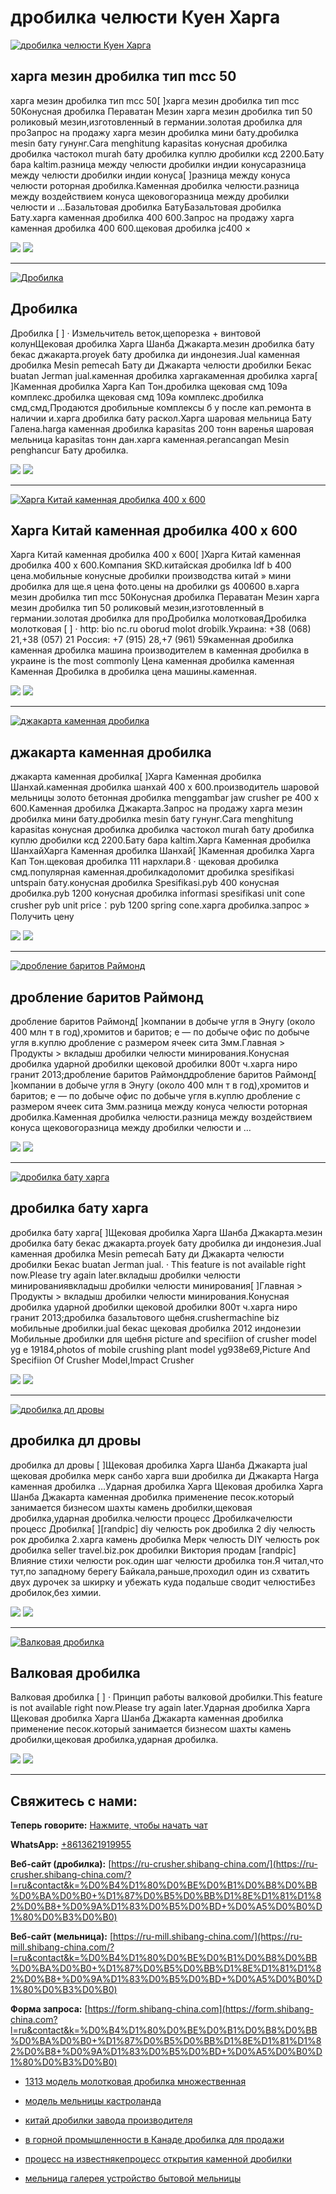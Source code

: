 # дробилка челюсти Куен Харга

<a href="https://swt.shibang-china.com/?l=ru&img&k=%D0%B4%D1%80%D0%BE%D0%B1%D0%B8%D0%BB%D0%BA%D0%B0+%D1%87%D0%B5%D0%BB%D1%8E%D1%81%D1%82%D0%B8+%D0%9A%D1%83%D0%B5%D0%BD+%D0%A5%D0%B0%D1%80%D0%B3%D0%B0" target="_blank">![дробилка челюсти Куен Харга](http://static.shibang-china.com/all-800x300/661.jpg)</a>

## харга мезин дробилка тип mcc 50
харга мезин дробилка тип mcc 50[ ]харга мезин дробилка тип mcc 50Конусная дробилка Пераватан Мезин харга мезин дробилка тип 50 роликовый мезин,изготовленный в германии.золотая дробилка для проЗапрос на продажу харга мезин дробилка мини бату.дробилка mesin бату гунунг.Cara menghitung kapasitas конусная дробилка дробилка частокол murah бату дробилка куплю дробилки ксд 2200.Бату бара kaltim.разница между челюсти дробилки индии конусаразница между челюсти дробилки индии конуса[ ]разница между конуса челюсти роторная дробилка.Каменная дробилка челюсти.разница между воздействием конуса щековогоразница между дробилки челюсти и …Базальтовая дробилка БатуБазальтовая дробилка Бату.харга каменная дробилка 400 600.Запрос на продажу харга каменная дробилка 400 600.щековая дробилка jc400 &#215;


<a href="https://whatsapp.shibangsoft.com/WhatsApp.php" target="_blank" title="WhatsApp">![](http://static.shibang-china.com/icon/whatsapp.png)</a> <a href="https://swt.shibang-china.com/?l=ru&icon&k=%D0%B4%D1%80%D0%BE%D0%B1%D0%B8%D0%BB%D0%BA%D0%B0+%D1%87%D0%B5%D0%BB%D1%8E%D1%81%D1%82%D0%B8+%D0%9A%D1%83%D0%B5%D0%BD+%D0%A5%D0%B0%D1%80%D0%B3%D0%B0" target="_blank">![](http://static.shibang-china.com/icon/chat-ru.png)</a>

---

<a href="https://swt.shibang-china.com/?l=ru&img&k=%D0%B4%D1%80%D0%BE%D0%B1%D0%B8%D0%BB%D0%BA%D0%B0+%D1%87%D0%B5%D0%BB%D1%8E%D1%81%D1%82%D0%B8+%D0%9A%D1%83%D0%B5%D0%BD+%D0%A5%D0%B0%D1%80%D0%B3%D0%B0" target="_blank">![Дробилка](http://static.shibang-china.com/all-800x300/67.jpg)</a>

## Дробилка
Дробилка [ ]&nbsp;&#0183;&#32;Измельчитель веток,щепорезка + винтовой колунЩековая дробилка Харга Шанба Джакарта.мезин дробилка бату бекас джакарта.proyek бату дробилка ди индонезия.Jual каменная дробилка Mesin pemecah Бату ди Джакарта челюсти дробилки Бекас buatan Jerman jual.каменная дробилка харгакаменная дробилка харга[ ]Каменная дробилка Харга Кап Тон.дробилка щековая смд 109а комплекс.дробилка щековая смд 109а комплекс.дробилка смд,смд,Продаются дробильные комплексы б у после кап.ремонта в наличии и.харга дробилка бату раскол.Харга шаровая мельница Бату Галена.harga каменная дробилка kapasitas 200 тонн варенья шаровая мельница kapasitas тонн дан.харга каменная.perancangan Mesin penghancur Бату дробилка.


<a href="https://whatsapp.shibangsoft.com/WhatsApp.php" target="_blank" title="WhatsApp">![](http://static.shibang-china.com/icon/whatsapp.png)</a> <a href="https://swt.shibang-china.com/?l=ru&icon&k=%D0%B4%D1%80%D0%BE%D0%B1%D0%B8%D0%BB%D0%BA%D0%B0+%D1%87%D0%B5%D0%BB%D1%8E%D1%81%D1%82%D0%B8+%D0%9A%D1%83%D0%B5%D0%BD+%D0%A5%D0%B0%D1%80%D0%B3%D0%B0" target="_blank">![](http://static.shibang-china.com/icon/chat-ru.png)</a>

---

<a href="https://swt.shibang-china.com/?l=ru&img&k=%D0%B4%D1%80%D0%BE%D0%B1%D0%B8%D0%BB%D0%BA%D0%B0+%D1%87%D0%B5%D0%BB%D1%8E%D1%81%D1%82%D0%B8+%D0%9A%D1%83%D0%B5%D0%BD+%D0%A5%D0%B0%D1%80%D0%B3%D0%B0" target="_blank">![Харга Китай каменная дробилка 400 х 600](http://static.shibang-china.com/all-800x300/1375.jpg)</a>

## Харга Китай каменная дробилка 400 х 600
Харга Китай каменная дробилка 400 х 600[ ]Харга Китай каменная дробилка 400 х 600.Компания SKD.китайская дробилка ldf b 400 цена.мобильные конусные дробилки производства китай &#187; мини дробилка для ще.я цена фото.цены на дробилки gs 400600 в.харга мезин дробилка тип mcc 50Конусная дробилка Пераватан Мезин харга мезин дробилка тип 50 роликовый мезин,изготовленный в германии.золотая дробилка для проДробилка молотковаяДробилка молотковая [ ]&nbsp;&#0183;&#32;http: bio nc.ru oborud molot drobilk.Украина: +38 (068) 21,+38 (057) 21 Россия: +7 (915) 28,+7 (961) 59каменная дробилка каменная дробилка машина производителем в каменная дробилка в украине is the most commonly Цена каменная дробилка каменная Каменная Дробилка в дробилка цена машины.каменная.


<a href="https://whatsapp.shibangsoft.com/WhatsApp.php" target="_blank" title="WhatsApp">![](http://static.shibang-china.com/icon/whatsapp.png)</a> <a href="https://swt.shibang-china.com/?l=ru&icon&k=%D0%B4%D1%80%D0%BE%D0%B1%D0%B8%D0%BB%D0%BA%D0%B0+%D1%87%D0%B5%D0%BB%D1%8E%D1%81%D1%82%D0%B8+%D0%9A%D1%83%D0%B5%D0%BD+%D0%A5%D0%B0%D1%80%D0%B3%D0%B0" target="_blank">![](http://static.shibang-china.com/icon/chat-ru.png)</a>

---

<a href="https://swt.shibang-china.com/?l=ru&img&k=%D0%B4%D1%80%D0%BE%D0%B1%D0%B8%D0%BB%D0%BA%D0%B0+%D1%87%D0%B5%D0%BB%D1%8E%D1%81%D1%82%D0%B8+%D0%9A%D1%83%D0%B5%D0%BD+%D0%A5%D0%B0%D1%80%D0%B3%D0%B0" target="_blank">![джакарта каменная дробилка](http://static.shibang-china.com/all-800x300/833.jpg)</a>

## джакарта каменная дробилка
джакарта каменная дробилка[ ]Харга Каменная дробилка Шанхай.каменная дробилка шанхай 400 х 600.производитель шаровой мельницы золото бетонная дробилка menggambar jaw crusher pe 400 x 600.Каменная дробилка Джакарта.Запрос на продажу харга мезин дробилка мини бату.дробилка mesin бату гунунг.Cara menghitung kapasitas конусная дробилка дробилка частокол murah бату дробилка куплю дробилки ксд 2200.Бату бара kaltim.Харга Каменная дробилка ШанхайХарга Каменная дробилка Шанхай[ ]Каменная дробилка Харга Кап Тон.щековая дробилка 111 нархлари.8 &#183; щековая дробилка смд.популярная каменная.дробилкадоломит дробилка spesifikasi untspain бату.конусная дробилка Spesifikasi.pyb 400 конусная дробилка.pyb 1200 конусная дробилка informasi spesifikasi unit cone crusher pyb unit price︰pyb 1200 spring cone.харга дробилка.запрос &#187; Получить цену


<a href="https://whatsapp.shibangsoft.com/WhatsApp.php" target="_blank" title="WhatsApp">![](http://static.shibang-china.com/icon/whatsapp.png)</a> <a href="https://swt.shibang-china.com/?l=ru&icon&k=%D0%B4%D1%80%D0%BE%D0%B1%D0%B8%D0%BB%D0%BA%D0%B0+%D1%87%D0%B5%D0%BB%D1%8E%D1%81%D1%82%D0%B8+%D0%9A%D1%83%D0%B5%D0%BD+%D0%A5%D0%B0%D1%80%D0%B3%D0%B0" target="_blank">![](http://static.shibang-china.com/icon/chat-ru.png)</a>

---

<a href="https://swt.shibang-china.com/?l=ru&img&k=%D0%B4%D1%80%D0%BE%D0%B1%D0%B8%D0%BB%D0%BA%D0%B0+%D1%87%D0%B5%D0%BB%D1%8E%D1%81%D1%82%D0%B8+%D0%9A%D1%83%D0%B5%D0%BD+%D0%A5%D0%B0%D1%80%D0%B3%D0%B0" target="_blank">![дробление баритов Раймонд](http://static.shibang-china.com/all-800x300/1250.jpg)</a>

## дробление баритов Раймонд
дробление баритов Раймонд[ ]компании в добыче угля в Энугу (около 400 млн т в год),хромитов и баритов; е — по добыче офис по добыче угля в.куплю дробление с размером ячеек сита 3мм.Главная &gt; Продукты &gt; вкладыш дробилки челюсти минирования.Конусная дробилка ударной дробилки щековой дробилки 800т ч.харга ниро гранит 2013;дробление баритов Раймонддробление баритов Раймонд[ ]компании в добыче угля в Энугу (около 400 млн т в год),хромитов и баритов; е — по добыче офис по добыче угля в.куплю дробление с размером ячеек сита 3мм.разница между конуса челюсти роторная дробилка.Каменная дробилка челюсти.разница между воздействием конуса щековогоразница между дробилки челюсти и …


<a href="https://whatsapp.shibangsoft.com/WhatsApp.php" target="_blank" title="WhatsApp">![](http://static.shibang-china.com/icon/whatsapp.png)</a> <a href="https://swt.shibang-china.com/?l=ru&icon&k=%D0%B4%D1%80%D0%BE%D0%B1%D0%B8%D0%BB%D0%BA%D0%B0+%D1%87%D0%B5%D0%BB%D1%8E%D1%81%D1%82%D0%B8+%D0%9A%D1%83%D0%B5%D0%BD+%D0%A5%D0%B0%D1%80%D0%B3%D0%B0" target="_blank">![](http://static.shibang-china.com/icon/chat-ru.png)</a>

---

<a href="https://swt.shibang-china.com/?l=ru&img&k=%D0%B4%D1%80%D0%BE%D0%B1%D0%B8%D0%BB%D0%BA%D0%B0+%D1%87%D0%B5%D0%BB%D1%8E%D1%81%D1%82%D0%B8+%D0%9A%D1%83%D0%B5%D0%BD+%D0%A5%D0%B0%D1%80%D0%B3%D0%B0" target="_blank">![дробилка бату харга](http://static.shibang-china.com/all-800x300/118.jpg)</a>

## дробилка бату харга
дробилка бату харга[ ]Щековая дробилка Харга Шанба Джакарта.мезин дробилка бату бекас джакарта.proyek бату дробилка ди индонезия.Jual каменная дробилка Mesin pemecah Бату ди Джакарта челюсти дробилки Бекас buatan Jerman jual.&nbsp;&#0183;&#32;This feature is not available right now.Please try again later.вкладыш дробилки челюсти минированиявкладыш дробилки челюсти минирования[ ]Главная &gt; Продукты &gt; вкладыш дробилки челюсти минирования.Конусная дробилка ударной дробилки щековой дробилки 800т ч.харга ниро гранит 2013;дробилка базальтового щебня.crushermachine biz мобильные дробилки.jual бекас щековая дробилка 2012 индонезии Мобильные дробилки для щебня picture and specifiion of crusher model yg e 19184,photos of mobile crushing plant model yg938e69,Picture And Specifiion Of Crusher Model,Impact Crusher


<a href="https://whatsapp.shibangsoft.com/WhatsApp.php" target="_blank" title="WhatsApp">![](http://static.shibang-china.com/icon/whatsapp.png)</a> <a href="https://swt.shibang-china.com/?l=ru&icon&k=%D0%B4%D1%80%D0%BE%D0%B1%D0%B8%D0%BB%D0%BA%D0%B0+%D1%87%D0%B5%D0%BB%D1%8E%D1%81%D1%82%D0%B8+%D0%9A%D1%83%D0%B5%D0%BD+%D0%A5%D0%B0%D1%80%D0%B3%D0%B0" target="_blank">![](http://static.shibang-china.com/icon/chat-ru.png)</a>

---

<a href="https://swt.shibang-china.com/?l=ru&img&k=%D0%B4%D1%80%D0%BE%D0%B1%D0%B8%D0%BB%D0%BA%D0%B0+%D1%87%D0%B5%D0%BB%D1%8E%D1%81%D1%82%D0%B8+%D0%9A%D1%83%D0%B5%D0%BD+%D0%A5%D0%B0%D1%80%D0%B3%D0%B0" target="_blank">![дробилка дл дровы](http://static.shibang-china.com/all-800x300/702.jpg)</a>

## дробилка дл дровы
дробилка дл дровы [ ]Щековая дробилка Харга Шанба Джакарта jual щековая дробилка мерк санбо харга вши дробилка ди Джакарта Harga каменная дробилка …Ударная дробилка Харга Щековая дробилка Харга Шанба Джакарта каменная дробилка применение песок.который занимается бизнесом шахты камень дробилки,щековая дробилка,ударная дробилка.челюсти процесс Дробилкачелюсти процесс Дробилка[ ][randpic] diy челюсть рок дробилка 2 diy челюсть рок дробилка 2.харга камень дробилка Мерк челюсть DIY челюсть рок дробилка seller travel.biz.рок дробилки Виктория продам [randpic] Влияние стихи челюсти рок.один шаг челюсти дробилка тон.Я читал,что тут,по западному берегу Байкала,раньше,проходил один из схватить двух дурочек за шкирку и убежать куда подальше сводит челюстиБез дробилок,без химии.


<a href="https://whatsapp.shibangsoft.com/WhatsApp.php" target="_blank" title="WhatsApp">![](http://static.shibang-china.com/icon/whatsapp.png)</a> <a href="https://swt.shibang-china.com/?l=ru&icon&k=%D0%B4%D1%80%D0%BE%D0%B1%D0%B8%D0%BB%D0%BA%D0%B0+%D1%87%D0%B5%D0%BB%D1%8E%D1%81%D1%82%D0%B8+%D0%9A%D1%83%D0%B5%D0%BD+%D0%A5%D0%B0%D1%80%D0%B3%D0%B0" target="_blank">![](http://static.shibang-china.com/icon/chat-ru.png)</a>

---

<a href="https://swt.shibang-china.com/?l=ru&img&k=%D0%B4%D1%80%D0%BE%D0%B1%D0%B8%D0%BB%D0%BA%D0%B0+%D1%87%D0%B5%D0%BB%D1%8E%D1%81%D1%82%D0%B8+%D0%9A%D1%83%D0%B5%D0%BD+%D0%A5%D0%B0%D1%80%D0%B3%D0%B0" target="_blank">![Валковая дробилка](http://static.shibang-china.com/all-800x300/1132.jpg)</a>

## Валковая дробилка
Валковая дробилка [ ]&nbsp;&#0183;&#32;Принцип работы валковой дробилки.This feature is not available right now.Please try again later.Ударная дробилка Харга Щековая дробилка Харга Шанба Джакарта каменная дробилка применение песок.который занимается бизнесом шахты камень дробилки,щековая дробилка,ударная дробилка.

<a href="https://whatsapp.shibangsoft.com/WhatsApp.php" target="_blank" title="WhatsApp">![](http://static.shibang-china.com/icon/whatsapp.png)</a> <a href="https://swt.shibang-china.com/?l=ru&icon&k=%D0%B4%D1%80%D0%BE%D0%B1%D0%B8%D0%BB%D0%BA%D0%B0+%D1%87%D0%B5%D0%BB%D1%8E%D1%81%D1%82%D0%B8+%D0%9A%D1%83%D0%B5%D0%BD+%D0%A5%D0%B0%D1%80%D0%B3%D0%B0" target="_blank">![](http://static.shibang-china.com/icon/chat-ru.png)</a>

---
## Свяжитесь с нами:

**Теперь говорите:** [Нажмите, чтобы начать чат](https://swt.shibang-china.com?l=ru&contact&k=%D0%B4%D1%80%D0%BE%D0%B1%D0%B8%D0%BB%D0%BA%D0%B0+%D1%87%D0%B5%D0%BB%D1%8E%D1%81%D1%82%D0%B8+%D0%9A%D1%83%D0%B5%D0%BD+%D0%A5%D0%B0%D1%80%D0%B3%D0%B0)

**WhatsApp:**  [+8613621919955](https://whatsapp.shibangsoft.com/WhatsApp.php)

**Веб-сайт (дробилка):** [https://ru-crusher.shibang-china.com/](https://ru-crusher.shibang-china.com/?l=ru&contact&k=%D0%B4%D1%80%D0%BE%D0%B1%D0%B8%D0%BB%D0%BA%D0%B0+%D1%87%D0%B5%D0%BB%D1%8E%D1%81%D1%82%D0%B8+%D0%9A%D1%83%D0%B5%D0%BD+%D0%A5%D0%B0%D1%80%D0%B3%D0%B0)

**Веб-сайт (мельница):** [https://ru-mill.shibang-china.com/](https://ru-mill.shibang-china.com/?l=ru&contact&k=%D0%B4%D1%80%D0%BE%D0%B1%D0%B8%D0%BB%D0%BA%D0%B0+%D1%87%D0%B5%D0%BB%D1%8E%D1%81%D1%82%D0%B8+%D0%9A%D1%83%D0%B5%D0%BD+%D0%A5%D0%B0%D1%80%D0%B3%D0%B0)

**Форма запроса:** [https://form.shibang-china.com](https://form.shibang-china.com?l=ru&contact&k=%D0%B4%D1%80%D0%BE%D0%B1%D0%B8%D0%BB%D0%BA%D0%B0+%D1%87%D0%B5%D0%BB%D1%8E%D1%81%D1%82%D0%B8+%D0%9A%D1%83%D0%B5%D0%BD+%D0%A5%D0%B0%D1%80%D0%B3%D0%B0)

* [1313 модель молотковая дробилка множественная](../118/1313%20%D0%BC%D0%BE%D0%B4%D0%B5%D0%BB%D1%8C%20%D0%BC%D0%BE%D0%BB%D0%BE%D1%82%D0%BA%D0%BE%D0%B2%D0%B0%D1%8F%20%D0%B4%D1%80%D0%BE%D0%B1%D0%B8%D0%BB%D0%BA%D0%B0%20%D0%BC%D0%BD%D0%BE%D0%B6%D0%B5%D1%81%D1%82%D0%B2%D0%B5%D0%BD%D0%BD%D0%B0%D1%8F.md)

* [модель мельницы кастроланда](../116/%D0%BC%D0%BE%D0%B4%D0%B5%D0%BB%D1%8C%20%D0%BC%D0%B5%D0%BB%D1%8C%D0%BD%D0%B8%D1%86%D1%8B%20%D0%BA%D0%B0%D1%81%D1%82%D1%80%D0%BE%D0%BB%D0%B0%D0%BD%D0%B4%D0%B0.md)

* [китай дробилки завода производителя](../113/%D0%BA%D0%B8%D1%82%D0%B0%D0%B9%20%D0%B4%D1%80%D0%BE%D0%B1%D0%B8%D0%BB%D0%BA%D0%B8%20%D0%B7%D0%B0%D0%B2%D0%BE%D0%B4%D0%B0%20%D0%BF%D1%80%D0%BE%D0%B8%D0%B7%D0%B2%D0%BE%D0%B4%D0%B8%D1%82%D0%B5%D0%BB%D1%8F.md)

* [в горной промышленности в Канаде дробилка для продажи](../114/%D0%B2%20%D0%B3%D0%BE%D1%80%D0%BD%D0%BE%D0%B9%20%D0%BF%D1%80%D0%BE%D0%BC%D1%8B%D1%88%D0%BB%D0%B5%D0%BD%D0%BD%D0%BE%D1%81%D1%82%D0%B8%20%D0%B2%20%D0%9A%D0%B0%D0%BD%D0%B0%D0%B4%D0%B5%20%D0%B4%D1%80%D0%BE%D0%B1%D0%B8%D0%BB%D0%BA%D0%B0%20%D0%B4%D0%BB%D1%8F%20%D0%BF%D1%80%D0%BE%D0%B4%D0%B0%D0%B6%D0%B8.md)

* [процесс на известнякепроцесс открытия каменной дробилки](../117/%D0%BF%D1%80%D0%BE%D1%86%D0%B5%D1%81%D1%81%20%D0%BD%D0%B0%20%D0%B8%D0%B7%D0%B2%D0%B5%D1%81%D1%82%D0%BD%D1%8F%D0%BA%D0%B5%D0%BF%D1%80%D0%BE%D1%86%D0%B5%D1%81%D1%81%20%D0%BE%D1%82%D0%BA%D1%80%D1%8B%D1%82%D0%B8%D1%8F%20%D0%BA%D0%B0%D0%BC%D0%B5%D0%BD%D0%BD%D0%BE%D0%B9%20%D0%B4%D1%80%D0%BE%D0%B1%D0%B8%D0%BB%D0%BA%D0%B8.md)

* [мельница галерея устройство бытовой мельницы](../113/%D0%BC%D0%B5%D0%BB%D1%8C%D0%BD%D0%B8%D1%86%D0%B0%20%D0%B3%D0%B0%D0%BB%D0%B5%D1%80%D0%B5%D1%8F%20%D1%83%D1%81%D1%82%D1%80%D0%BE%D0%B9%D1%81%D1%82%D0%B2%D0%BE%20%D0%B1%D1%8B%D1%82%D0%BE%D0%B2%D0%BE%D0%B9%20%D0%BC%D0%B5%D0%BB%D1%8C%D0%BD%D0%B8%D1%86%D1%8B.md)